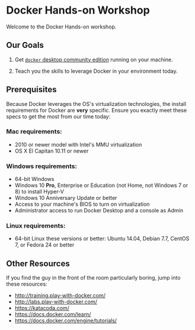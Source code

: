 Docker Hands-on Workshop
========================

Welcome to the Docker Hands-on workshop.


Our Goals
---------

1. Get [`docker` desktop community edition](https://www.docker.com/get-started) running on your machine.

2. Teach you the skills to leverage Docker in your environment today.


Prerequisites
-------------

Because Docker leverages the OS's virtualization technologies, the install requirements for Docker are **very** specific.  Ensure you exactly meet these specs to get the most from our time today:

### Mac requirements:

- 2010 or newer model with Intel's MMU virtualization
- OS X El Capitan 10.11 or newer

### Windows requirements:

- 64-bit Windows
- Windows 10 **Pro**, Enterprise or Education (not Home, not Windows 7 or 8) to install Hyper-V
- Windows 10 Anniversary Update or better
- Access to your machine's BIOS to turn on virtualization
- Administrator access to run Docker Desktop and a console as Admin

### Linux requirements:

- 64-bit Linux these versions or better: Ubuntu 14.04, Debian 7.7, CentOS 7, or Fedora 24 or better


Other Resources
---------------

If you find the guy in the front of the room particularly boring, jump into these resources:

- http://training.play-with-docker.com/
- http://labs.play-with-docker.com/
- https://katacoda.com/
- https://docs.docker.com/learn/
- https://docs.docker.com/engine/tutorials/
